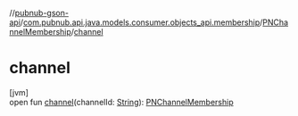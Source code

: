 //[pubnub-gson-api](../../../index.md)/[com.pubnub.api.java.models.consumer.objects_api.membership](../index.md)/[PNChannelMembership](index.md)/[channel](channel.md)

# channel

[jvm]\
open fun [channel](channel.md)(channelId: [String](https://docs.oracle.com/javase/8/docs/api/java/lang/String.html)): [PNChannelMembership](index.md)
